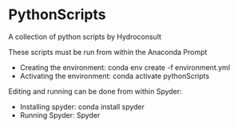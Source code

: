 # PythonScripts
A collection of python scripts by Hydroconsult

These scripts must be run from within the Anaconda Prompt
* Creating the environment: conda env create -f environment.yml
* Activating the environment: conda activate pythonScripts

Editing and running can be done from within Spyder:
* Installing spyder: conda install spyder
* Running Spyder: Spyder




